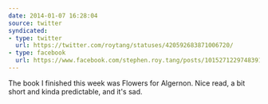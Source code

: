 ```yaml
---
date: 2014-01-07 16:28:04
source: twitter
syndicated:
- type: twitter
  url: https://twitter.com/roytang/statuses/420592683871006720/
- type: facebook
  url: https://www.facebook.com/stephen.roy.tang/posts/10152712297483912
---
```


The book I finished this week was Flowers for Algernon. Nice read, a bit short and kinda predictable, and it's sad.